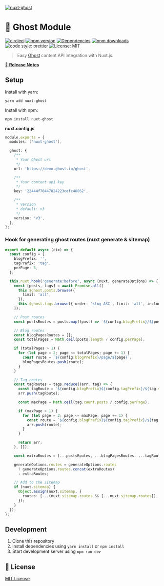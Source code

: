 [![nuxt-ghost](https://nuxt-ghost.vercel.app/preview.png)](https://nuxt-ghost.vercel.app)

# 👻 Ghost Module

[![circleci][circleci-src]][circleci-href]
[![npm version][npm-version-src]][npm-version-href]
[![Dependencies][david-dm-src]][david-dm-href]
[![npm downloads][npm-downloads-src]][npm-downloads-href]
[![code style: prettier](https://img.shields.io/badge/code_style-prettier-1a2b34.svg?style=flat-square)](https://prettier.io)
[![License: MIT](https://img.shields.io/badge/License-MIT-black.svg?style=flat-square)](https://opensource.org/licenses/MIT)

> Easy <a href="https://ghost.org/docs/api/v3/javascript/content/">Ghost</a> content API integration with Nuxt.js.

[📖 **Release Notes**](./CHANGELOG.md)

## Setup

Install with yarn:

```bash
yarn add nuxt-ghost
```

Install with npm:

```bash
npm install nuxt-ghost
```

**nuxt.config.js**

```ts
module.exports = {
  modules: ['nuxt-ghost'],

  ghost: {
    /**
     * Your Ghost url
     */
    url: 'https://demo.ghost.io/ghost',

    /**
     * Your content api key
     */
    key: '22444f78447824223cefc48062',

    /**
     * Version
     * default: v3
     */
    version: 'v3',
  },
};
```

### Hook for generating ghost routes (nuxt generate & sitemap)

```ts
export default async (ctx) => {
  const config = {
    blogPrefix: '',
    tagPrefix: 'tag',
    perPage: 3,
  };

  this.nuxt.hook('generate:before', async (nuxt, generateOptions) => {
    const [posts, tags] = await Promise.all([
      this.$ghost.posts.browse({
        limit: 'all',
      }),
      this.$ghost.tags.browse({ order: 'slug ASC', limit: 'all', include: 'count.posts' }),
    ]);

    // Post routes
    const postsRoutes = posts.map((post) => `${config.blogPrefix}/${post.slug}`);

    // Blog routes
    const blogPagesRoutes = [];
    const totalPages = Math.ceil(posts.length / config.perPage);

    if (totalPages > 1) {
      for (let page = 2; page <= totalPages; page += 1) {
        const route = `${config.blogPrefix}/page/${page}`;
        blogPagesRoutes.push(route);
      }
    }

    // Tag routes
    const tagRoutes = tags.reduce((arr, tag) => {
      const tagRoute = `${config.blogPrefix}${config.tagPrefix}/${tag.slug}`;
      arr.push(tagRoute);

      const maxPage = Math.ceil(tag.count.posts / config.perPage);

      if (maxPage > 1) {
        for (let page = 2; page <= maxPage; page += 1) {
          const route = `${config.blogPrefix}${config.tagPrefix}/${tag.slug}/page/${page}`;
          arr.push(route);
        }
      }

      return arr;
    }, []);

    const extraRoutes = [...postsRoutes, ...blogPagesRoutes, ...tagRoutes];

    generateOptions.routes = generateOptions.routes
      ? generateOptions.routes.concat(extraRoutes)
      : extraRoutes;

    // Add to the sitemap
    if (nuxt.sitemap) {
      Object.assign(nuxt.sitemap, {
        routes: [...(nuxt.sitemap.routes && [...nuxt.sitemap.routes]), ...extraRoutes],
      });
    }
  });
};
```

## Development

1. Clone this repository
2. Install dependencies using `yarn install` or `npm install`
3. Start development server using `npm run dev`

## 📑 License

[MIT License](./LICENSE)

<!-- Badges -->

[circleci-src]: https://circleci.com/gh/Gomah/nuxt-ghost.svg?style=shield
[circleci-href]: https://circleci.com/gh/Gomah/nuxt-ghost
[npm-version-src]: https://img.shields.io/npm/dt/nuxt-ghost.svg?style=flat-square
[npm-version-href]: https://npmjs.com/package/nuxt-ghost
[npm-downloads-src]: https://img.shields.io/npm/v/nuxt-ghost/latest.svg?style=flat-square
[npm-downloads-href]: https://npmjs.com/package/nuxt-ghost
[david-dm-src]: https://david-dm.org/gomah/nuxt-ghost/status.svg?style=flat-square
[david-dm-href]: https://david-dm.org/gomah/nuxt-ghost
